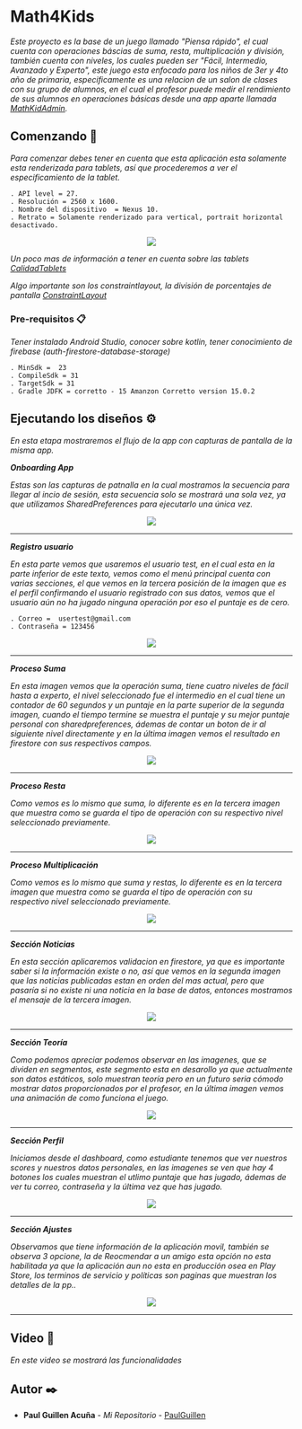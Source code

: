 # Math4Kids

_Este proyecto es la base de un juego llamado "Piensa rápido", el cual cuenta con operaciones báscias de suma, resta, multiplicación y división, también cuenta con  niveles, los cuales pueden ser "Fácil, Intermedio, Avanzado y Experto", este juego esta enfocado para los niños de 3er y 4to año de primaria, especificamente es una relacion de un salon de clases con su grupo de alumnos, en el cual el profesor puede medir el rendimiento de sus alumnos en operaciones básicas desde una app aparte  llamada [MathKidAdmin](https://github.com/PaulGuillen/KidMathAdmin)._

## Comenzando 🚀

_Para comenzar debes tener en cuenta que esta aplicación esta solamente esta renderizada para tablets, así que procederemos a ver el especificamiento de la tablet._

```
. API level = 27.
. Resolución = 2560 x 1600.
. Nombre del dispositivo  = Nexus 10.
. Retrato = Solamente renderizado para vertical, portrait horizontal desactivado.
```

<p align="center">
 <img src="https://user-images.githubusercontent.com/43099030/170897222-8c45aca7-cbd8-4a36-a957-b161a21e5c35.png"/>
</p>

_Un poco mas de información a tener en cuenta sobre las tablets [CalidadTablets](https://developer.android.com/docs/quality-guidelines/tablet-app-quality?hl=es-419)_

_Algo importante son los constraintlayout, la división de porcentajes de pantalla [ConstraintLayout](https://www.geeksforgeeks.org/constraintlayout-in-android/)_


### Pre-requisitos 📋

_Tener instalado Android Studio, conocer sobre kotlin, tener conocimiento de firebase (auth-firestore-database-storage)_

```
. MinSdk =  23
. CompileSdk = 31
. TargetSdk = 31
. Gradle JDFK = corretto - 15 Amanzon Corretto version 15.0.2 
```

## Ejecutando los diseños ⚙️

_En esta etapa mostraremos el flujo de la app con capturas de pantalla de la misma app._

_**Onboarding App**_

_Estas son las capturas de patnalla en la cual mostramos la secuencia para llegar al incio de sesión, esta secuencia solo se mostrará una sola vez, ya que utilizamos SharedPreferences para ejecutarlo una única vez._

<p align="center">
 <img src="https://user-images.githubusercontent.com/43099030/171042820-02caab30-b5ce-48c7-9ea5-ae3d151ef528.png"/>
</p>

---

_**Registro usuario**_

_En esta parte vemos que usaremos el usuario test, en el cual esta en la parte inferior de este texto, vemos como el menú principal cuenta con varias secciones, el que vemos en la tercera posición de la imagen que es el perfil confirmando el usuario registrado con sus datos, vemos que el usuario aún no ha jugado ninguna operación por eso el puntaje es de cero._

```
. Correo =  usertest@gmail.com
. Contraseña = 123456
```

<p align="center">
 <img src="https://user-images.githubusercontent.com/43099030/171043088-eaf6a13c-971d-44b2-a16b-57671023c6a1.png"/>
</p>

---

_**Proceso Suma**_

_En esta imagen vemos que la operación suma, tiene cuatro niveles de fácil hasta a experto, el nivel seleccionado fue el intermedio en el cual tiene un contador de 60 segundos y un puntaje en la parte superior de la segunda imagen, cuando el tiempo termine se muestra el puntaje y su mejor puntaje personal con sharedpreferences, ádemas de contar un boton de ir al siguiente nivel directamente y en la última imagen vemos el resultado en firestore con sus respectivos campos._


<p align="center">
 <img src="https://user-images.githubusercontent.com/43099030/171049106-d0f2059f-c9bf-4f51-a38c-58b75e5b1d05.png"/>
</p>

---

_**Proceso Resta**_

_Como vemos es lo mismo que suma, lo diferente es en la tercera imagen que muestra como se guarda el tipo de operación con su respectivo nivel seleccionado previamente._

<p align="center">
 <img src="https://user-images.githubusercontent.com/43099030/171049918-2d988b70-892c-4c8f-9472-df4429ae668f.png"/>
</p>

---

_**Proceso Multiplicación**_

_Como vemos es lo mismo que suma y restas, lo diferente es en la tercera imagen que muestra como se guarda el tipo de operación con su respectivo nivel seleccionado previamente._

<p align="center">
 <img src="https://user-images.githubusercontent.com/43099030/171053514-61d105e9-ec98-4444-beff-281130548f23.png"/>
</p>

---

_**Sección Noticias**_

_En esta sección aplicaremos validacion en firestore, ya que es importante saber si la información existe o no, así que vemos en la segunda imagen que las noticias publicadas estan en orden del mas actual, pero que pasaría si no existe ni una noticia en la base de datos, entonces mostramos el mensaje de la tercera imagen._

<p align="center">
 <img src="https://user-images.githubusercontent.com/43099030/171055179-97eafbca-2075-4da1-abd7-19768cc88e5d.png"/>
</p>

---

_**Sección Teoría**_

_Como podemos apreciar podemos observar en las imagenes, que se dividen en segmentos, este segmento esta en desarollo ya que actualmente son datos estáticos, solo muestran teoría pero en un futuro seria cómodo mostrar datos proporcionados por el profesor, en la última imagen vemos una animación de como funciona el juego._

<p align="center">
 <img src="https://user-images.githubusercontent.com/43099030/171056945-66942d25-1aed-4215-b3c4-2b229a25b1b9.png"/>
</p>

---

_**Sección Perfil**_

_Iniciamos desde el dashboard, como estudiante tenemos que ver nuestros scores y nuestros datos personales, en las imagenes se ven que hay 4 botones los cuales muestran el utlimo puntaje que has jugado, ádemas de ver tu correo, contraseña y la última vez que has jugado._


<p align="center">
 <img src="https://user-images.githubusercontent.com/43099030/171059650-7d0ded2d-95e1-4ea6-9f47-e0073ea31965.png"/>
</p>

---

_**Sección Ajustes**_

_Observamos que tiene información de la aplicación movil, también se observa 3 opcione, la de Reocmendar a un amigo esta opción no esta habilitada ya que la aplicación aun no esta en producción osea en Play Store, los terminos de servicio y políticas son paginas que muestran los detalles de la pp.._

<p align="center">
 <img src="https://user-images.githubusercontent.com/43099030/171061912-e9f2c28c-9aee-4541-adb1-4c843fdaa837.png"/>
</p>

---

## Video 📄

_En este video se mostrará las funcionalidades_


## Autor ✒️

* **Paul Guillen Acuña** - *Mi Repositorio* - [PaulGuillen](https://github.com/PaulGuillen?tab=repositories)
